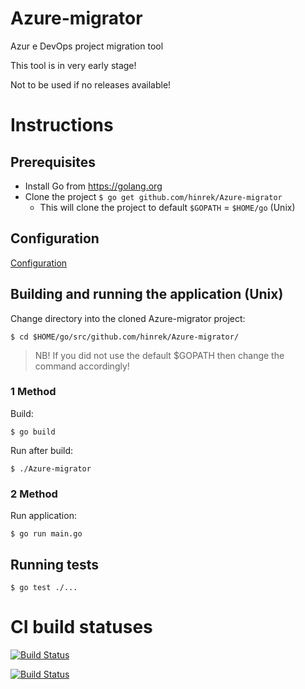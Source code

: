 # Azure-migrator

Azur e DevOps project migration tool

This tool is in very early stage!

Not to be used if no releases available!

# Instructions

## Prerequisites

- Install Go from https://golang.org
- Clone the project `$ go get github.com/hinrek/Azure-migrator`
    - This will clone the project to default `$GOPATH` = `$HOME/go` (Unix)

## Configuration

[Configuration](configs/README.md)

## Building and running the application (Unix)

Change directory into the cloned Azure-migrator project:

`$ cd $HOME/go/src/github.com/hinrek/Azure-migrator/`

> NB! If you did not use the default $GOPATH then change the command accordingly!

### 1 Method

Build: 

`$ go build`

Run after build:

`$ ./Azure-migrator`

### 2 Method

Run application:

`$ go run main.go`


## Running tests
`$ go test ./...`

# CI build statuses

[![Build Status](https://dev.azure.com/hinrek/Azure-migrator%20pipelines/_apis/build/status/hinrek.Azure-migrator?branchName=develop)](https://dev.azure.com/hinrek/Azure-migrator%20pipelines/_build/latest?definitionId=1&branchName=develop)

[![Build Status](https://travis-ci.com/hinrek/Azure-migrator.svg?branch=develop)](https://travis-ci.com/hinrek/Azure-migrator)
